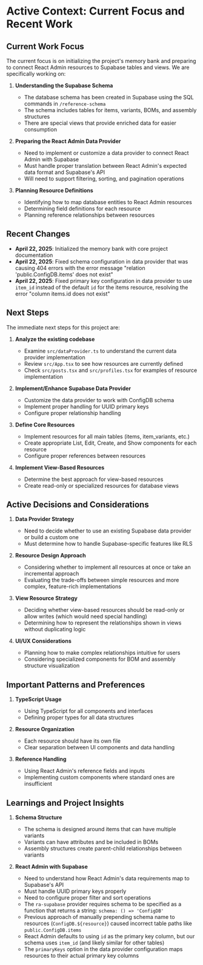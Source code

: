 # Active Context: Current Focus and Recent Work

## Current Work Focus

The current focus is on initializing the project's memory bank and preparing to connect React Admin resources to Supabase tables and views. We are specifically working on:

1. **Understanding the Supabase Schema**
   - The database schema has been created in Supabase using the SQL commands in `/reference-schema`
   - The schema includes tables for items, variants, BOMs, and assembly structures
   - There are special views that provide enriched data for easier consumption

2. **Preparing the React Admin Data Provider**
   - Need to implement or customize a data provider to connect React Admin with Supabase
   - Must handle proper translation between React Admin's expected data format and Supabase's API
   - Will need to support filtering, sorting, and pagination operations

3. **Planning Resource Definitions**
   - Identifying how to map database entities to React Admin resources
   - Determining field definitions for each resource
   - Planning reference relationships between resources

## Recent Changes

- **April 22, 2025**: Initialized the memory bank with core project documentation
- **April 22, 2025**: Fixed schema configuration in data provider that was causing 404 errors with the error message "relation 'public.ConfigDB.items' does not exist"
- **April 22, 2025**: Fixed primary key configuration in data provider to use `item_id` instead of the default `id` for the items resource, resolving the error "column items.id does not exist"

## Next Steps

The immediate next steps for this project are:

1. **Analyze the existing codebase**
   - Examine `src/dataProvider.ts` to understand the current data provider implementation
   - Review `src/App.tsx` to see how resources are currently defined
   - Check `src/posts.tsx` and `src/profiles.tsx` for examples of resource implementation

2. **Implement/Enhance Supabase Data Provider**
   - Customize the data provider to work with ConfigDB schema
   - Implement proper handling for UUID primary keys
   - Configure proper relationship handling

3. **Define Core Resources**
   - Implement resources for all main tables (items, item_variants, etc.)
   - Create appropriate List, Edit, Create, and Show components for each resource
   - Configure proper references between resources

4. **Implement View-Based Resources**
   - Determine the best approach for view-based resources
   - Create read-only or specialized resources for database views

## Active Decisions and Considerations

1. **Data Provider Strategy**
   - Need to decide whether to use an existing Supabase data provider or build a custom one
   - Must determine how to handle Supabase-specific features like RLS

2. **Resource Design Approach**
   - Considering whether to implement all resources at once or take an incremental approach
   - Evaluating the trade-offs between simple resources and more complex, feature-rich implementations

3. **View Resource Strategy**
   - Deciding whether view-based resources should be read-only or allow writes (which would need special handling)
   - Determining how to represent the relationships shown in views without duplicating logic

4. **UI/UX Considerations**
   - Planning how to make complex relationships intuitive for users
   - Considering specialized components for BOM and assembly structure visualization

## Important Patterns and Preferences

1. **TypeScript Usage**
   - Using TypeScript for all components and interfaces
   - Defining proper types for all data structures

2. **Resource Organization**
   - Each resource should have its own file
   - Clear separation between UI components and data handling

3. **Reference Handling**
   - Using React Admin's reference fields and inputs
   - Implementing custom components where standard ones are insufficient

## Learnings and Project Insights

1. **Schema Structure**
   - The schema is designed around items that can have multiple variants
   - Variants can have attributes and be included in BOMs
   - Assembly structures create parent-child relationships between variants

2. **React Admin with Supabase**
   - Need to understand how React Admin's data requirements map to Supabase's API
   - Must handle UUID primary keys properly
   - Need to configure proper filter and sort operations
   - The `ra-supabase` provider requires schema to be specified as a function that returns a string: `schema: () => 'ConfigDB'`
   - Previous approach of manually prepending schema name to resources (`ConfigDB.${resource}`) caused incorrect table paths like `public.ConfigDB.items`
   - React Admin defaults to using `id` as the primary key column, but our schema uses `item_id` (and likely similar for other tables)
   - The `primaryKeys` option in the data provider configuration maps resources to their actual primary key columns
